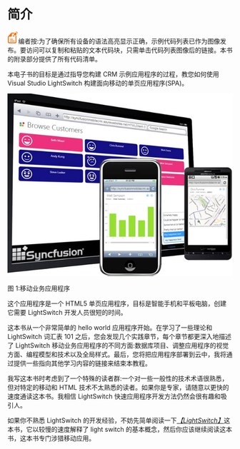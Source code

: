 # 简介

![](img/image109.png)编者按:为了确保所有设备的语法高亮显示正确，示例代码列表已作为图像发布。要访问可以复制和粘贴的文本代码块，只需单击代码列表图像后的链接。本书的附录部分提供了所有代码清单。

本电子书的目标是通过指导您构建 CRM 示例应用程序的过程，教您如何使用 Visual Studio LightSwitch 构建面向移动的单页应用程序(SPA)。

![](img/image001.jpg)

图 1:移动业务应用程序

这个应用程序是一个 HTML5 单页应用程序，目标是智能手机和平板电脑，创建它需要 LightSwitch 开发人员很短的时间。

这本书从一个非常简单的 hello world 应用程序开始。在学习了一些理论和 LightSwitch 词汇表 101 之后，您会发现几个实践章节，每个章节都更深入地描述了 LightSwitch 移动业务应用程序的不同方面:数据库项目、调整应用程序的视觉方面、编程模型和技术以及全局样式。最后，您将把应用程序部署到云中，我将通过提供一些指向其他学习内容的链接来结束本教程。

我写这本书时考虑到了一个特殊的读者群:一个对一些一般性的技术术语很熟悉，但对特定的移动和 HTML 技术不太熟悉的读者。如果你是专家，请随意以更快的速度通读这本书。我相信 LightSwitch 快速应用程序开发方法仍然会很有趣和吸引人。

如果你不熟悉 LightSwitch 的开发经验，不妨先简单阅读一下[*【LightSwitch】*](http://www.syncfusion.com/resources/techportal/ebooks/lightswitch)这本书，它以较慢的速度解释了 light switch 的基本概念，然后你应该继续阅读这本书，这本书专门涉猎移动应用。